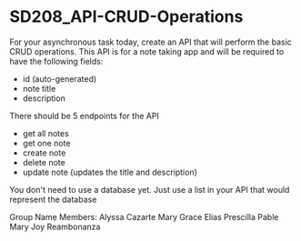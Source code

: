 # SD208_API-CRUD-Operations
For your asynchronous task today, create an API that will perform the basic CRUD operations. This API is for a note taking app and will be required to have the following fields:

- id (auto-generated)
- note title
- description

There should be 5 endpoints for the API
- get all notes
- get one note
- create note
- delete note
- update note (updates the title and description)

You don't need to use a database yet. Just use a list in your API that would represent the database

Group Name Members:
Alyssa Cazarte
Mary Grace Elias
Prescilla Pable
Mary Joy Reambonanza
